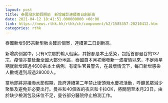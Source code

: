 ```yaml
---
layout: post
title: 泰國潑水節假期前　新增確診連續兩日創新高
date: 2021-04-12 18:41:51.000000000 +08:00
link: https://news.rthk.hk/rthk/ch/component/k2/1585357-20210412.htm
categories: rthk
---
```


泰國新增985宗新型肺炎確診個案，連續第二日創新高。

新增病例當中，只有5宗屬於輸入個案，其餘都是本土感染，包括首都曼谷的137宗，疫情亦蔓延至全國大部分地區，泰國自本月初爆發新一波疫情以來，不足兩星期就新增超過4600宗本土病例。有衛生官員警告，在最壞情況下，每日新增感染人數或達到超過28000人。

當地即將迎接潑水節假期，政府連續第二年禁止街頭潑水慶祝活動，呼籲民眾減少聚集及避免非必要出行。曼谷和40個省的夜店和卡拉OK，將關閉至本月23日。由於缺少檢測包及床位不足，曼谷部分醫院停止檢測工作。
